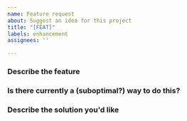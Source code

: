 ```yaml
---
name: Feature request
about: Suggest an idea for this project
title: "[FEAT]"
labels: enhancement
assignees: ''

---
```


### Describe the feature


### Is there currently a (suboptimal?) way to do this?


### Describe the solution you'd like
